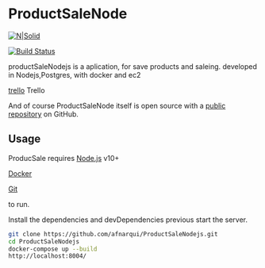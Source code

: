 # ProductSaleNode

[![N|Solid](https://res.cloudinary.com/drqk6qzo7/image/upload/v1558826432/api-1_wvbh4p.png)](https://nodesource.com/products/nsolid)

[![Build Status](https://travis-ci.org/joemccann/dillinger.svg?branch=master)](https://travis-ci.org/joemccann/dillinger)

productSaleNodejs is a aplication, for save products and saleing. developed in Nodejs,Postgres, with docker and ec2

[trello](https://trello.com/b/D7zo270M) Trello

And of course ProductSaleNode itself is open source with a [public repository][afn]
 on GitHub.
 
## Usage

ProducSale requires 
[Node.js](https://nodejs.org/) v10+

[Docker](https://hub.docker.com/editions/community/docker-ce-desktop-windows)

[Git](https://git-scm.com/downloads)

to run.

Install the dependencies and devDependencies previous
start the server.

```sh
git clone https://github.com/afnarqui/ProductSaleNodejs.git
cd ProductSaleNodejs
docker-compose up --build
http://localhost:8004/

```

   [afn]: <https://github.com/afnarqui/ProductSaleNodejs>

   



